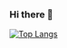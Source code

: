 ### Hi there 👋
[![Top Langs](https://github-readme-stats.vercel.app/api/top-langs/?username=darito97)](https://github.com/anuraghazra/github-readme-stats)

<!--
**Darito97/Darito97** is a ✨ _special_ ✨ repository because its `README.md` (this file) appears on your GitHub profile.

Here are some ideas to get you started:

- 🔭 I’m currently working on ...
- 🌱 I’m currently learning ...
- 👯 I’m looking to collaborate on ...
- 🤔 I’m looking for help with ...
- 💬 Ask me about ...
- 📫 How to reach me: ...
- 😄 Pronouns: ...
- ⚡ Fun fact: ...
-->
